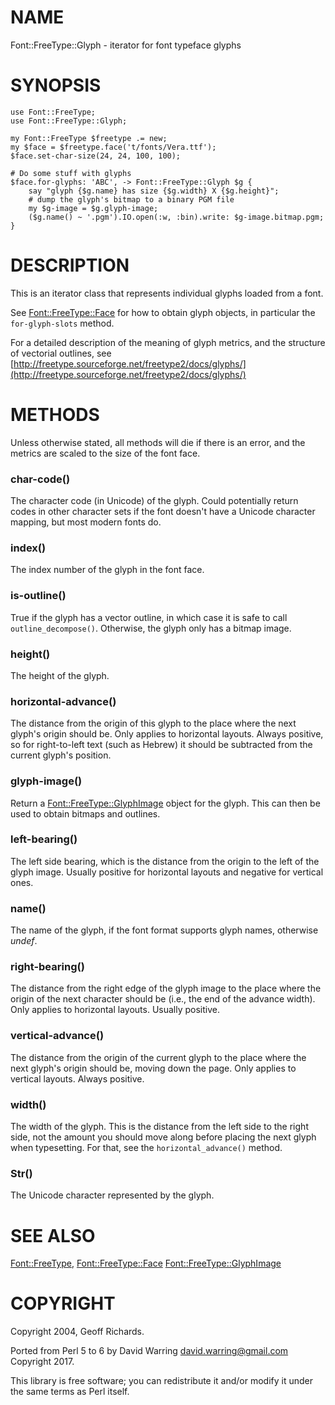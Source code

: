 NAME
====

Font::FreeType::Glyph - iterator for font typeface glyphs

SYNOPSIS
========

    use Font::FreeType;
    use Font::FreeType::Glyph;

    my Font::FreeType $freetype .= new;
    my $face = $freetype.face('t/fonts/Vera.ttf');
    $face.set-char-size(24, 24, 100, 100);

    # Do some stuff with glyphs
    $face.for-glyphs: 'ABC', -> Font::FreeType::Glyph $g {
        say "glyph {$g.name} has size {$g.width} X {$g.height}";
        # dump the glyph's bitmap to a binary PGM file
        my $g-image = $g.glyph-image;
        ($g.name() ~ '.pgm').IO.open(:w, :bin).write: $g-image.bitmap.pgm;
    }

DESCRIPTION
===========

This is an iterator class that represents individual glyphs loaded from a font.

See [Font::FreeType::Face](Face.md) for how to obtain glyph objects, in particular the `for-glyph-slots` method.

For a detailed description of the meaning of glyph metrics, and the structure of vectorial outlines, see [http://freetype.sourceforge.net/freetype2/docs/glyphs/](http://freetype.sourceforge.net/freetype2/docs/glyphs/)

METHODS
=======

Unless otherwise stated, all methods will die if there is an error, and the metrics are scaled to the size of the font face.

### char-code()

The character code (in Unicode) of the glyph. Could potentially return codes in other character sets if the font doesn't have a Unicode character mapping, but most modern fonts do.

### index()

The index number of the glyph in the font face.

### is-outline()

True if the glyph has a vector outline, in which case it is safe to call `outline_decompose()`. Otherwise, the glyph only has a bitmap image.

### height()

The height of the glyph.

### horizontal-advance()

The distance from the origin of this glyph to the place where the next glyph's origin should be. Only applies to horizontal layouts. Always positive, so for right-to-left text (such as Hebrew) it should be subtracted from the current glyph's position.

### glyph-image()

Return a [Font::FreeType::GlyphImage](GlyphImage.pm) object for the glyph. This can then be used to obtain bitmaps and outlines.

### left-bearing()

The left side bearing, which is the distance from the origin to the left of the glyph image. Usually positive for horizontal layouts and negative for vertical ones.

### name()

The name of the glyph, if the font format supports glyph names, otherwise _undef_.

### right-bearing()

The distance from the right edge of the glyph image to the place where the origin of the next character should be (i.e., the end of the advance width). Only applies to horizontal layouts. Usually positive.

### vertical-advance()

The distance from the origin of the current glyph to the place where the next glyph's origin should be, moving down the page. Only applies to vertical layouts. Always positive.

### width()

The width of the glyph. This is the distance from the left side to the right side, not the amount you should move along before placing the next glyph when typesetting. For that, see the `horizontal_advance()` method.

### Str()

The Unicode character represented by the glyph.

SEE ALSO
========

[Font::FreeType](../../../README.md), [Font::FreeType::Face](Face.md) [Font::FreeType::GlyphImage](GlyphImage.md)

COPYRIGHT
=========

Copyright 2004, Geoff Richards.

Ported from Perl 5 to 6 by David Warring <david.warring@gmail.com> Copyright 2017.

This library is free software; you can redistribute it and/or modify it under the same terms as Perl itself.

